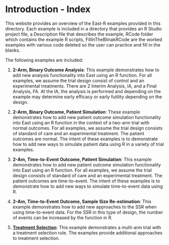 

# Introduction - Index
This website provides an overview of the East-R examples provided in this directory.  Each example is included in a directory that provides an R Studio project file, a Description file that describes the example,  RCode folder which contains the example R scripts, FillInTheBlinakRCode are the worked examples with various code deleted so the user can practice and fill in the blanks. 

The following examples are included:

1. **2-Arm, Binary Outcome Analysis**: This example demonstrates how to add new analysis functionality  into East using an R function.  For all examples, we assume the trial design consist of control and an experimental treatments. There are 2 Interim Analysis, IA, and a Final Analysis, FA. At the IA, the analysis is performed and depending on the example may determine early efficacy or early futility depending on the design.

1. **2-Arm, Binary Outcome, Patient Simulation**: These example demonstrates how to add new patient outcome simulation functionality into East using an R function in the context of a two-arm trial with normal outcomes. For all examples, we assume the trial design consists of standard of care and an experimental treatment.  The patient outcomes are normal.  The intent of these examples is to demonstrate how to add new ways to simulate patient data using R in a variety of trial examples.        

1. **2-Am, Time-to-Event Outcome, Patient Simulation**: This example demonstrates how to add new patient outcome simulation functionality into East using an R function.  For all examples, we assume the trial design consists of standard of care and an experimental treatment.  The patient outcomes are time-to-event.  The intent of these examples is to demonstrate how to add new ways to simulate time-to-event data using R.  

1. **2-Am, Time-to-Event Outcome, Sample Size Re-estimation**: This example demonstrates how to add new approaches to the SSR when using time-to-event data. For the SSR in this type of design, the number of events can be increased by the function in R.

1. **[Treatment Selection](articles/TreatmentSelection/TreatmentSelectionDescription.html)**: This example demonstrates a multi-arm trial with a treatment selection rule.  The examples provide additional approaches to treatment selection. 

